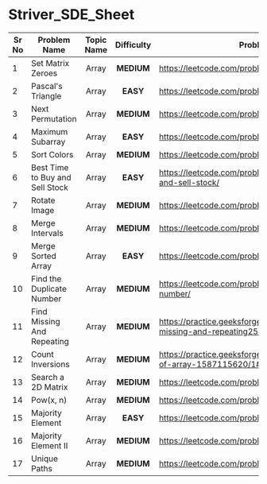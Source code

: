 # Striver_SDE_Sheet

| Sr No | Problem Name                    | Topic Name | Difficulty | Problem URL                              |
| ----- | ------------------------------- | :--------: | :--------: | ---------------------------------------- |
| 1     | Set Matrix Zeroes               |   Array    | **MEDIUM** | https://leetcode.com/problems/set-matrix-zeroes/ |
| 2     | Pascal's Triangle               |   Array    |  **EASY**  | https://leetcode.com/problems/pascals-triangle/ |
| 3     | Next Permutation                |   Array    | **MEDIUM** | https://leetcode.com/problems/next-permutation/ |
| 4     | Maximum Subarray                |   Array    |  **EASY**  | https://leetcode.com/problems/maximum-subarray/ |
| 5     | Sort Colors                     |   Array    | **MEDIUM** | https://leetcode.com/problems/sort-colors/ |
| 6     | Best Time to Buy and Sell Stock |   Array    |  **EASY**  | https://leetcode.com/problems/best-time-to-buy-and-sell-stock/ |
| 7     | Rotate Image                    |   Array    | **MEDIUM** | https://leetcode.com/problems/rotate-image/ |
| 8     | Merge Intervals                 |   Array    | **MEDIUM** | https://leetcode.com/problems/merge-intervals/ |
| 9     | Merge Sorted Array              |   Array    |  **EASY**  | https://leetcode.com/problems/merge-sorted-array/ |
| 10    | Find the Duplicate Number       |   Array    | **MEDIUM** | https://leetcode.com/problems/find-the-duplicate-number/ |
| 11    | Find Missing And Repeating      |   Array    | **MEDIUM** | https://practice.geeksforgeeks.org/problems/find-missing-and-repeating2512/1# |
| 12    | Count Inversions                |   Array    | **MEDIUM** | https://practice.geeksforgeeks.org/problems/inversion-of-array-1587115620/1# |
| 13    | Search a 2D Matrix              |   Array    | **MEDIUM** | https://leetcode.com/problems/search-a-2d-matrix/ |
| 14    | Pow(x, n)                       |   Array    | **MEDIUM** | https://leetcode.com/problems/powx-n/    |
| 15    | Majority Element                |   Array    |  **EASY**  | https://leetcode.com/problems/majority-element/ |
| 16    | Majority Element II             |   Array    | **MEDIUM** | https://leetcode.com/problems/majority-element-ii/ |
| 17    | Unique Paths                    |   Array    | **MEDIUM** | https://leetcode.com/problems/unique-paths/ |
